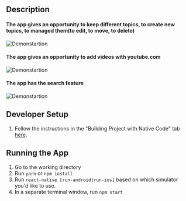## Description
#### The app gives an opportunity to keep different topics, to create new topics, to managed them(to edit, to move, to delete)

![Demonstartion](https://storage.jumpshare.com/preview/sPI_Yv6EaSjYlGjGvAxTW6RvFm_bmgizTzGUvUwrEOmMcp6fV476wcwl87VlJBW3LR9TvSk4AzSrTcXN61ooelNlSmh0egFbdyHzE6LvoMAI4av1wcwKsmUDuTGzHRrg "Optional title")

#### The app gives an opportunity to add videos with youtube.com

![Demonstartion](https://storage.jumpshare.com/preview/_h0pIyoDHE6iUogKxx_KrOGi8v6m8v4riIVrTXb_MH-ZAAWVk9V-oqOi_hdLX0X4P2btJc0bV11GJfRGCaR3YVNlSmh0egFbdyHzE6LvoMAI4av1wcwKsmUDuTGzHRrg "Optional title")

#### The app has the search feature
![Demonstartion](https://storage.jumpshare.com/preview/mP7aUjXB8nq9tXBtS4rFt2I_tD-WMFvNLBPqfSYCYuDXJT85kEEM5XC5WRQTP4OTDybS23vW-yKfNAVQu5dm41NlSmh0egFbdyHzE6LvoMAI4av1wcwKsmUDuTGzHRrg "Optional title")
## Developer Setup

1. Follow the instructions in the "Building Project with Native Code" tab [here](https://facebook.github.io/react-native/docs/getting-started.html).


## Running the App
1. Go to the working directory
2. Run `yarn` or `npm install`
3. Run `react-native [run-android|run-ios]` based on which simulator you'd like to use.
4. In a separate terminal window, run `npm start`



